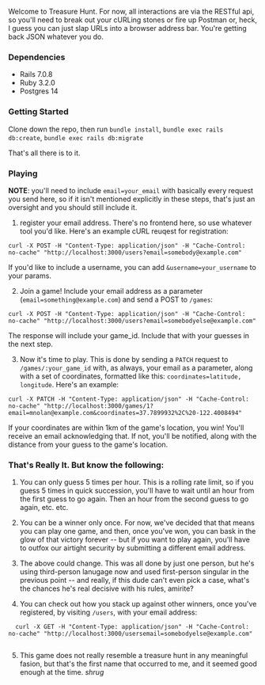 Welcome to Treasure Hunt. For now, all interactions are via the RESTful api, so you'll need to break out your cURLing stones or fire up Postman or, heck, I guess you can just slap URLs into a browser address bar. You're getting back JSON whatever you do. 

### Dependencies

- Rails 7.0.8
- Ruby 3.2.0
- Postgres 14

### Getting Started 

Clone down the repo, then run `bundle install`, `bundle exec rails db:create`, `bundle exec rails db:migrate` 

That's all there is to it. 

### Playing

**NOTE**: you'll need to include `email=your_email` with basically every request you send here, so if it isn't mentioned explicitly in these steps, that's just an oversight and you should still include it. 

1. register your email address. There's no frontend here, so use whatever tool you'd like. Here's an example cURL reuqest for registration: 

  ```   
  curl -X POST -H "Content-Type: application/json" -H "Cache-Control: no-cache" "http://localhost:3000/users?email=somebody@example.com"  
  ``` 
  
  If you'd like to include a username, you can add `&username=your_username` to your params. 
  
2. Join a game! Include your email address as a parameter (`email=something@example.com`) and send a POST to `/games`: 

  ```
  curl -X POST -H "Content-Type: application/json" -H "Cache-Control: no-cache" "http://localhost:3000/users?email=somebodyelse@example.com"
  ```
  
  The response will include your game_id. Include that with your guesses in the next step. 
  
3. Now it's time to play. This is done by sending a `PATCH` request to `/games/:your_game_id` with, as always, your email as a parameter, along with a set of coordinates, formatted like this: `coordinates=latitude, longitude`. Here's an example:  

  ```
  curl -X PATCH -H "Content-Type: application/json" -H "Cache-Control: no-cache" "http://localhost:3000/games/1?email=mnolan@example.com&coordinates=37.7899932%2C%20-122.4008494"
  ```
  
  If your coordinates are within 1km of the game's location, you win! You'll receive an email acknowledging that. If not, you'll be notified, along with the distance from your guess to the game's location. 

### That's Really It. But know the following: 

1. You can only guess 5 times per hour. This is a rolling rate limit, so if you guess 5 times in quick succession, you'll have to wait until an hour from the first guess to go again. Then an hour from the second guess to go again, etc. etc. 

2. You can be a winner only once. For now, we've decided that that means you can play one game, and then, once you've won, you can bask in the glow of that victory forever -- but if you want to play again, you'll have to outfox our airtight security by submitting a different email address. 
3. The above could change. This was all done by just one person, but he's using third-person lanugage now and used first-person singular in the previous point -- and really, if this dude can't even pick a case, what's the chances he's real decisive with his rules, amirite?
4. You can check out how you stack up against other winners, once you've registered, by visiting `/users`, with your email address: 

  ```
	curl -X GET -H "Content-Type: application/json" -H "Cache-Control: no-cache" "http://localhost:3000/usersemail=somebodyelse@example.com"
	
  ```
5. This game does not really resemble a treasure hunt in any meaningful fasion, but that's the first name that occurred to me, and it seemed good enough at the time. *shrug*

